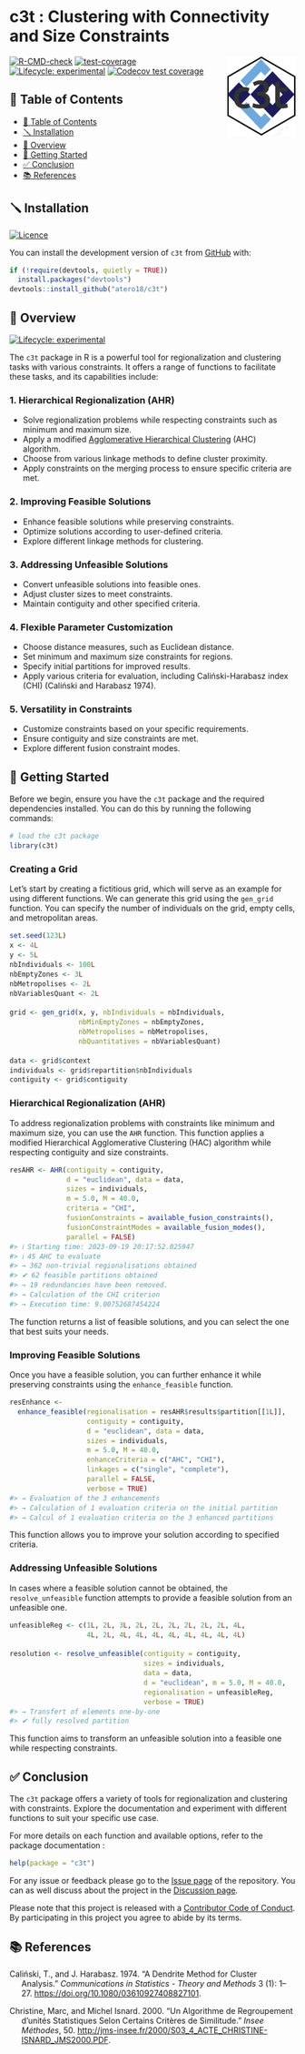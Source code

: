 
<!-- README.md is generated from README.Rmd. Please edit that file -->

# c3t : Clustering with Connectivity and Size Constraints

<a href="dzt"><img src="man/figures/logo.png" align="right" height="139" alt="c3t website" /></a>

<!-- badges: start -->

[![R-CMD-check](https://github.com/atero18/c3t/actions/workflows/R-CMD-check.yaml/badge.svg)](https://github.com/atero18/c3t/actions/workflows/R-CMD-check.yaml)
[![test-coverage](https://github.com/atero18/c3t/actions/workflows/test-coverage.yaml/badge.svg)](https://github.com/atero18/c3t/actions/workflows/test-coverage.yaml)
[![Lifecycle:
experimental](https://img.shields.io/badge/lifecycle-experimental-orange.svg)](https://lifecycle.r-lib.org/articles/stages.html#experimental)
[![Codecov test
coverage](https://codecov.io/gh/atero18/c3t/branch/main/graph/badge.svg)](https://app.codecov.io/gh/atero18/c3t?branch=main)
<!-- badges: end -->

## 📒 Table of Contents

- [📒 Table of Contents](#-table-of-contents)
- [🪛 Installation](#-installation)
- [📍 Overview](#-overview)
- [🚀 Getting Started](#-getting-started)
- [✅ Conclusion](#-conclusion)
- [📚 References](#-references)

## 🪛 Installation

[![Licence](https://img.shields.io/github/license/atero18/c3t?style&color=5D6D7E)](GPL%203)

You can install the development version of `c3t` from
[GitHub](https://github.com/atero18/c3t) with:

``` r
if (!require(devtools, quietly = TRUE))
  install.packages("devtools")
devtools::install_github("atero18/c3t")
```

## 📍 Overview

[![Lifecycle:
experimental](https://img.shields.io/badge/lifecycle-experimental-orange.svg)](https://lifecycle.r-lib.org/articles/stages.html#experimental)

The `c3t` package in R is a powerful tool for regionalization and
clustering tasks with various constraints. It offers a range of
functions to facilitate these tasks, and its capabilities include:

### 1. Hierarchical Regionalization (AHR)

- Solve regionalization problems while respecting constraints such as
  minimum and maximum size.
- Apply a modified [Agglomerative Hierarchical
  Clustering](https://www.wikiwand.com/en/Hierarchical_clustering#introduction)
  (AHC) algorithm.
- Choose from various linkage methods to define cluster proximity.
- Apply constraints on the merging process to ensure specific criteria
  are met.

### 2. Improving Feasible Solutions

- Enhance feasible solutions while preserving constraints.
- Optimize solutions according to user-defined criteria.
- Explore different linkage methods for clustering.

### 3. Addressing Unfeasible Solutions

- Convert unfeasible solutions into feasible ones.
- Adjust cluster sizes to meet constraints.
- Maintain contiguity and other specified criteria.

### 4. Flexible Parameter Customization

- Choose distance measures, such as Euclidean distance.
- Set minimum and maximum size constraints for regions.
- Specify initial partitions for improved results.
- Apply various criteria for evaluation, including Caliński-Harabasz
  index (CHI) (Caliński and Harabasz 1974).

### 5. Versatility in Constraints

- Customize constraints based on your specific requirements.
- Ensure contiguity and size constraints are met.
- Explore different fusion constraint modes.

## 🚀 Getting Started

Before we begin, ensure you have the `c3t` package and the required
dependencies installed. You can do this by running the following
commands:

``` r
# load the c3t package
library(c3t)
```

### Creating a Grid

Let’s start by creating a fictitious grid, which will serve as an
example for using different functions. We can generate this grid using
the `gen_grid` function. You can specify the number of individuals on
the grid, empty cells, and metropolitan areas.

``` r
set.seed(123L)
x <- 4L
y <- 5L
nbIndividuals <- 100L
nbEmptyZones <- 3L
nbMetropolises <- 2L
nbVariablesQuant <- 2L

grid <- gen_grid(x, y, nbIndividuals = nbIndividuals,
                 nbMinEmptyZones = nbEmptyZones,
                 nbMetropolises = nbMetropolises,
                 nbQuantitatives = nbVariablesQuant)

data <- grid$context
individuals <- grid$repartition$nbIndividuals
contiguity <- grid$contiguity
```

### Hierarchical Regionalization (AHR)

To address regionalization problems with constraints like minimum and
maximum size, you can use the `AHR` function. This function applies a
modified Hierarchical Agglomerative Clustering (HAC) algorithm while
respecting contiguity and size constraints.

``` r
resAHR <- AHR(contiguity = contiguity,
              d = "euclidean", data = data,
              sizes = individuals,
              m = 5.0, M = 40.0,
              criteria = "CHI",
              fusionConstraints = available_fusion_constraints(),
              fusionConstraintModes = available_fusion_modes(),
              parallel = FALSE)
#> ℹ Starting time: 2023-09-19 20:17:52.025947
#> ℹ 45 AHC to evaluate
#> → 362 non-trivial regionalisations obtained
#> ✔ 62 feasible partitions obtained
#> → 19 redundancies have been removed.
#> → Calculation of the CHI criterion
#> → Execution time: 9.00752687454224
```

The function returns a list of feasible solutions, and you can select
the one that best suits your needs.

### Improving Feasible Solutions

Once you have a feasible solution, you can further enhance it while
preserving constraints using the `enhance_feasible` function.

``` r
resEnhance <-
  enhance_feasible(regionalisation = resAHR$results$partition[[1L]],
                   contiguity = contiguity,
                   d = "euclidean", data = data,
                   sizes = individuals,
                   m = 5.0, M = 40.0,
                   enhanceCriteria = c("AHC", "CHI"),
                   linkages = c("single", "complete"),
                   parallel = FALSE,
                   verbose = TRUE)
#> → Evaluation of the 3 enhancements
#> → Calculation of 1 evaluation criteria on the initial partition
#> → Calcul of 1 evaluation criteria on the 3 enhanced partitions
```

This function allows you to improve your solution according to specified
criteria.

### Addressing Unfeasible Solutions

In cases where a feasible solution cannot be obtained, the
`resolve_unfeasible` function attempts to provide a feasible solution
from an unfeasible one.

``` r
unfeasibleReg <- c(1L, 2L, 3L, 2L, 2L, 2L, 2L, 2L, 2L, 4L,
                   4L, 2L, 4L, 4L, 4L, 4L, 4L, 4L, 4L, 4L)

resolution <- resolve_unfeasible(contiguity = contiguity,
                                 sizes = individuals,
                                 data = data,
                                 d = "euclidean", m = 5.0, M = 40.0,
                                 regionalisation = unfeasibleReg,
                                 verbose = TRUE)
#> → Transfert of elements one-by-one
#> ✔ fully resolved partition
```

This function aims to transform an unfeasible solution into a feasible
one while respecting constraints.

## ✅ Conclusion

The `c3t` package offers a variety of tools for regionalization and
clustering with constraints. Explore the documentation and experiment
with different functions to suit your specific use case.

For more details on each function and available options, refer to the
package documentation :

``` r
help(package = "c3t")
```

For any issue or feedback please go to the [Issue
page](https://github.com/atero18/c3t/issues) of the repository. You can
as well discuss about the project in the [Discussion
page](https://github.com/atero18/c3t/discussions).

Please note that this project is released with a [Contributor Code of
Conduct](https://atero18.github.io/c3t/CODE_OF_CONDUCT.html). By
participating in this project you agree to abide by its terms.

## 📚 References

<div id="refs" class="references csl-bib-body hanging-indent">

<div id="ref-calinski_dendrite_1974" class="csl-entry">

Caliński, T., and J. Harabasz. 1974. “A Dendrite Method for Cluster
Analysis.” *Communications in Statistics - Theory and Methods* 3 (1):
1–27. <https://doi.org/10.1080/03610927408827101>.

</div>

<div id="ref-christine_algorithme_2000" class="csl-entry">

Christine, Marc, and Michel Isnard. 2000. “Un Algorithme de Regroupement
d’unités Statistiques Selon Certains Critères de Similitude.” *Insee
Méthodes*, 50.
<http://jms-insee.fr/2000/S03_4_ACTE_CHRISTINE-ISNARD_JMS2000.PDF>.

</div>

</div>
